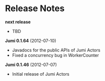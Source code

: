 
Release Notes
=============

**next release**

- TBD

**Jumi 0.1.64** (2012-07-10)

- Javadocs for the public APIs of Jumi Actors
- Fixed a concurrency bug in WorkerCounter

**Jumi 0.1.46** (2012-07-07)

- Initial release of Jumi Actors
